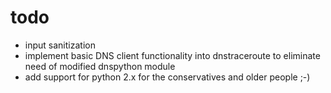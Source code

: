 # todo
- input sanitization
- implement basic DNS client functionality into dnstraceroute to eliminate need of modified dnspython module
- add support for python 2.x for the conservatives and older people ;-)

